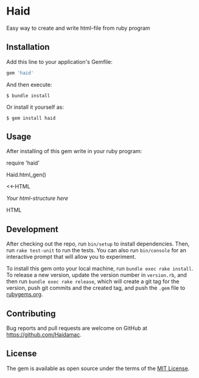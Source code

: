 # Haid

Easy way to create and write html-file from ruby program

## Installation

Add this line to your application's Gemfile:

```ruby
gem 'haid'
```

And then execute:

    $ bundle install

Or install it yourself as:

    $ gem install haid

## Usage

After installing of this gem write in your ruby program:

require 'haid'

Haid.html_gen()

<<-HTML

  *Your html-structure here*

HTML 

## Development

After checking out the repo, run `bin/setup` to install dependencies. Then, run `rake test-unit` to run the tests. You can also run `bin/console` for an interactive prompt that will allow you to experiment.

To install this gem onto your local machine, run `bundle exec rake install`. To release a new version, update the version number in `version.rb`, and then run `bundle exec rake release`, which will create a git tag for the version, push git commits and the created tag, and push the `.gem` file to [rubygems.org](https://rubygems.org).

## Contributing

Bug reports and pull requests are welcome on GitHub at https://github.com/Haidamac.

## License

The gem is available as open source under the terms of the [MIT License](https://opensource.org/licenses/MIT).
